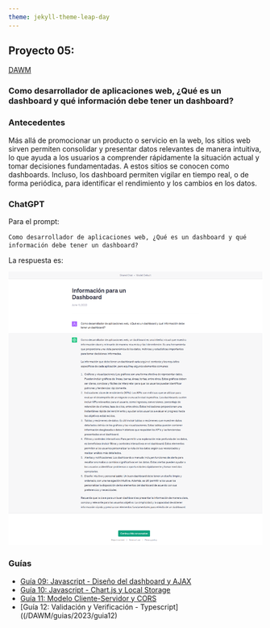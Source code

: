 ```yaml
---
theme: jekyll-theme-leap-day
---
```


## Proyecto 05:

[DAWM](/DAWM/)

### Como desarrollador de aplicaciones web, ¿Qué es un dashboard y qué información debe tener un dashboard?

### Antecedentes

Más allá de promocionar un producto o servicio en la web, los sitios web sirven permiten consolidar y presentar datos relevantes de manera intuitiva, lo que ayuda a los usuarios a comprender rápidamente la situación actual y tomar decisiones fundamentadas. A estos sitios se conocen como dashboards. Incluso, los dashboard permiten vigilar en tiempo real, o de forma periódica, para identificar el rendimiento y los cambios en los datos.

### ChatGPT

Para el prompt: 

```
Como desarrollador de aplicaciones web, ¿Qué es un dashboard y qué información debe tener un dashboard?
```
La respuesta es:

![respuesta](archivos/proyecto05-pregunta.png)

### Guías

* [Guía 09: Javascript - Diseño del dashboard y AJAX](/DAWM/guias/2023/guia09)
* [Guía 10: Javascript - Chart.js y Local Storage](/DAWM/guias/2023/guia10)
* [Guía 11: Modelo Cliente-Servidor y CORS](/DAWM/guias/2023/guia11)
* [Guía 12: Validación y Verificación - Typescript]((/DAWM/guias/2023/guia12)
